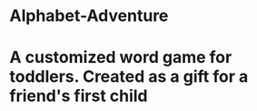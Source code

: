 # Alphabet-Adventure
# A customized word game for toddlers.  Created as a gift for a friend's first child
